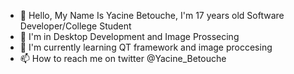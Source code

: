 - 👋 Hello, My Name Is Yacine Betouche, I'm 17 years old Software Developer/College Student
- 👀 I'm in Desktop Development and Image Prossecing 
- 🌱 I'm currently learning QT framework and image proccesing 
- 📫 How to reach me on twitter @Yacine_Betouche


<!---
goneyacine/goneyacine is a ✨ special ✨ repository because its `README.md` (this file) appears on your GitHub profile.
You can click the Preview link to take a look at your changes.
--->

